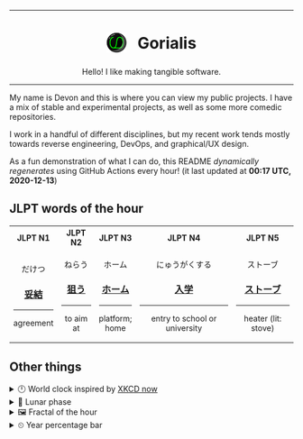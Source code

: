***

<h1 align="center">
<sub>
    <img src="readme/resources/avatar.png" height="36">
</sub>
&nbsp;
Gorialis
</h1>
<p align="center">
Hello! I like making tangible software.
</p>

***

My name is Devon and this is where you can view my public projects. I have a mix of stable and experimental projects, as well as some more comedic repositories.

I work in a handful of different disciplines, but my recent work tends mostly towards reverse engineering, DevOps, and graphical/UX design.

As a fun demonstration of what I can do, this README *dynamically regenerates* using GitHub Actions every hour! (it last updated at **00:17 UTC, 2020-12-13**)

<h2>JLPT words of the hour</h2>
<table>
    <tr>
        <th>JLPT N1</th>
        <th>JLPT N2</th>
        <th>JLPT N3</th>
        <th>JLPT N4</th>
        <th>JLPT N5</th>
    </tr>
    <tr>
        <td>
            <p align="center">だけつ</p>
            <h3 align="center"><b><a href="https://jisho.org/search/%E5%A6%A5%E7%B5%90">妥結</a></b></h3>
            <hr>
            <p align="center">agreement</p>
        </td>
        <td>
            <p align="center">ねらう</p>
            <h3 align="center"><b><a href="https://jisho.org/search/%E7%8B%99%E3%81%86">狙う</a></b></h3>
            <hr>
            <p align="center">to aim at</p>
        </td>
        <td>
            <p align="center">ホーム</p>
            <h3 align="center"><b><a href="https://jisho.org/search/%E3%83%9B%E3%83%BC%E3%83%A0">ホーム</a></b></h3>
            <hr>
            <p align="center">platform;<br> home</p>
        </td>
        <td>
            <p align="center">にゅうがくする</p>
            <h3 align="center"><b><a href="https://jisho.org/search/%E5%85%A5%E5%AD%A6">入学</a></b></h3>
            <hr>
            <p align="center">entry to school or university</p>
        </td>
        <td>
            <p align="center">ストーブ</p>
            <h3 align="center"><b><a href="https://jisho.org/search/%E3%82%B9%E3%83%88%E3%83%BC%E3%83%96">ストーブ</a></b></h3>
            <hr>
            <p align="center">heater (lit: stove)</p>
        </td>
    </tr>
</table>

<h2>Other things</h2>
<details>
<summary>🕛  World clock inspired by <a href="https://xkcd.com/now">XKCD now</a></summary>

> <img src="generated/now.png" width="512">

</details>
<details>
<summary>🌙 Lunar phase</summary>

The moon is approximately 96.40% through its phase ().

</details>
<details>
<summary>&#x1f5bc; Fractal of the hour</summary>

> <img src="generated/fractal.png" width="512">

</details>
<details>
<summary>&#x23f2; Year percentage bar</summary>
<pre><code>2020 [██████████████████▁▁] 94.81%</code></pre>
</details>
